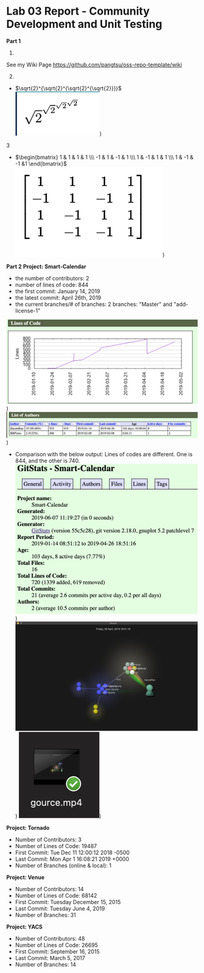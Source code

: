 # Lab 03 Report - Community Development and Unit Testing

**Part 1**

1. 

See my Wiki Page https://github.com/pangtsu/oss-repo-template/wiki

2. 
- $\sqrt{2}^{\sqrt{2}^{\sqrt{2}^{\sqrt{2}}}}$
![alt text](https://raw.githubusercontent.com/pangtsu/oss-repo-template/master/radical.png
))

3 
- $\begin{bmatrix}
1 & 1 & 1 & 1 \\\ -1 & 1 & -1 & 1 \\\ 1 & -1 & 1 & 1 \\\ 1 & -1 & -1 &1 \end{bmatrix}$
![alt text](https://raw.githubusercontent.com/pangtsu/oss-repo-template/master/matrix.png
))

**Part 2**
**Project: Smart-Calendar**

- the number of contributors: 2
- number of lines of code: 844
- the first commit: January 14, 2019
- the latest commit: April 26th, 2019
- the current branches/# of branches: 2 branches: "Master" and "add-license-1"

![alt text](https://raw.githubusercontent.com/pangtsu/oss-repo-template/master/11.png
))
![alt text](https://raw.githubusercontent.com/pangtsu/oss-repo-template/master/22.png
))
- Comparison with the below output: Lines of codes are different. One is 844, and the other is 740.
![alt text](https://raw.githubusercontent.com/pangtsu/oss-repo-template/master/33.png
))
![alt text](https://raw.githubusercontent.com/pangtsu/oss-repo-template/master/44.png
))
![alt text](https://raw.githubusercontent.com/pangtsu/oss-repo-template/master/55.png
))

**Project: Tornado**
- Number of Contributors: 3
- Number of Lines of Code: 19487 
- First Commit: Tue Dec 11 12:00:12 2018 -0500 
- Last Commit: Mon Apr 1 16:08:21 2019 +0000 
- Number of Branches (online & local): 1 


**Project: Venue**

- Number of Contributors: 14
- Number of Lines of Code: 68142
- First Commit: Tuesday December 15, 2015
- Last Commit: Tuesday June 4, 2019
- Number of Branches: 31


**Project: YACS**

- Number of Contributors: 48
- Number of Lines of Code: 26695
- First Commit: September 16, 2015
- Last Commit: March 5, 2017
- Number of Branches: 14

